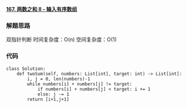 **[167. 两数之和 II - 输入有序数组](https://leetcode-cn.com/problems/two-sum-ii-input-array-is-sorted/)**


### 解题思路
双指针判断
时间复杂度：O(n)
空间复杂度：O(1)

### 代码

```python3
class Solution:
    def twoSum(self, numbers: List[int], target: int) -> List[int]:
        i, j = 0, len(numbers)-1
        while numbers[i] + numbers[j] != target:
            if numbers[i] + numbers[j] < target: i += 1
            else: j -= 1
        return [i+1,j+1]
```
